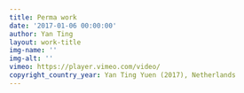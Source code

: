 ```yaml
---
title: Perma work
date: '2017-01-06 00:00:00'
author: Yan Ting
layout: work-title
img-name: ''
img-alt: ''
vimeo: https://player.vimeo.com/video/
copyright_country_year: Yan Ting Yuen (2017), Netherlands
---
```

